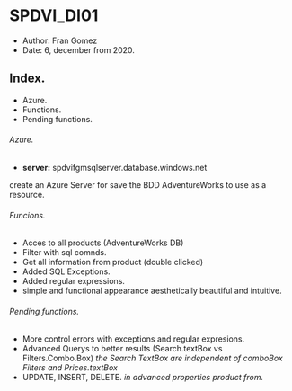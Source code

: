 # SPDVI_DI01

- Author: Fran Gomez
- Date: 6, december from 2020.


## Index.

- Azure.
- Functions.
- Pending functions.


###### Azure.

- **server:** spdvifgmsqlserver.database.windows.net

create an Azure Server for save the BDD AdventureWorks to use as a resource.


###### Funcions.

- Acces to all products (AdventureWorks DB)
- Filter with sql comnds.
- Get all information from product (double clicked)
- Added SQL Exceptions.
- Added regular expressions.
- simple and functional appearance aesthetically beautiful and intuitive.


###### Pending functions.

- More control errors with exceptions and regular expresions.
- Advanced Querys to better results (Search.textBox vs Filters.Combo.Box) *the Search TextBox are independent of comboBox Filters and Prices.textBox*
- UPDATE, INSERT, DELETE. *in advanced properties product from.*

